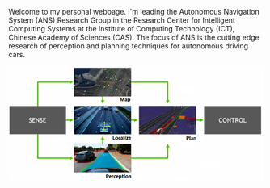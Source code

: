 Welcome to my personal webpage. I'm leading the Autonomous Navigation System (ANS) Research Group in the Research Center for Intelligent Computing Systems at the Institute of Computing Technology (ICT), Chinese Academy of Sciences (CAS). The focus of ANS is the cutting edge research of perception and planning techniques for autonomous driving cars.

![Autonomous Driving](https://github.com/MeridianCAS/MeridianCAS.github.io/blob/master/img/AD.png)